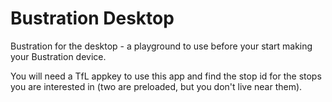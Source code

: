 # Bustration Desktop

Bustration for the desktop - a playground to use before your start making your Bustration device.

You will need a TfL appkey to use this app and find the stop id for the stops you are interested in (two are preloaded, but you don't live near them).


